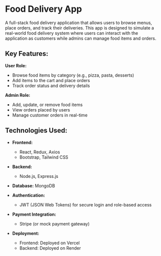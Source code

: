 # Food Delivery App

A full-stack food delivery application that allows users to browse menus, place orders, and track their deliveries.
This app is designed to simulate a real-world food delivery system where users can interact with the application as
customers while admins can manage food items and orders.
## Key Features:
**User Role:**
  - Browse food items by category (e.g., pizza, pasta, desserts)
  - Add items to the cart and place orders
  - Track order status and delivery details

**Admin Role:**
  - Add, update, or remove food items
  - View orders placed by users
  - Manage customer orders in real-time

## Technologies Used:

- **Frontend:**
  - React, Redux, Axios
  - Bootstrap, Tailwind CSS

- **Backend:**
  - Node.js, Express.js

 - **Database:**  MongoDB

- **Authentication:**
  - JWT (JSON Web Tokens) for secure login and role-based access

- **Payment Integration:**
  - Stripe (or mock payment gateway)

- **Deployment:**
  - Frontend: Deployed on Vercel
  - Backend: Deployed on Render


